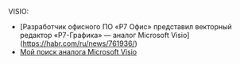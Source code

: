 VISIO:  
- [Разработчик офисного ПО «Р7 Офис» представил векторный редактор «Р7-Графика» — аналог Microsoft Visio]
(https://habr.com/ru/news/761936/)
- [Мой поиск аналога Microsoft Visio](https://habr.com/ru/articles/731028/)
  

